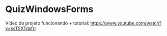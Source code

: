 # QuizWindowsForms

Vídeo do projeto funcionando + tutorial: https://www.youtube.com/watch?v=ksT5XTdsfrI
